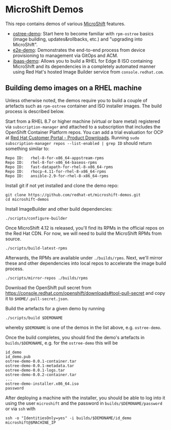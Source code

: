 # MicroShift Demos

This repo contains demos of various [MicroShift](https://github.com/openshift/microshift) features.

* [ostree-demo](https://github.com/redhat-et/microshift-demos/tree/main/demos/ostree-demo): Start here to become familiar with `rpm-ostree` basics (image building, updates&rollbacks, etc.) and "upgrading into MicroShift".
* [e2e-demo](https://github.com/redhat-et/microshift-demos/tree/main/demos/e2e-demo): Demonstrates the end-to-end process from device provisioning to management via GitOps and ACM.
* [ibaas-demo](https://github.com/redhat-et/microshift-demos/tree/main/demos/ibaas-demo): Allows you to build a RHEL for Edge 8 ISO containing MicroShift and its dependencies in a completely automated manner using Red Hat's hosted Image Builder service from `console.redhat.com`.

## Building demo images on a RHEL machine

Unless otherwise noted, the demos require you to build a couple of artefacts such as `rpm-ostree` container and ISO installer images. The build process is described below.

Start from a RHEL 8.7 or higher machine (virtual or bare metal) registered via `subscription-manager` and attached to a subscription that includes the OpenShift Container Platform repos. You can add a trial evaluation for OCP at [Red Hat Customer Portal - Product Downloads](https://access.redhat.com/downloads). Running `sudo subscription-manager repos --list-enabled | grep ID` should return something similar to:

    Repo ID:   rhel-8-for-x86_64-appstream-rpms
    Repo ID:   rhel-8-for-x86_64-baseos-rpms
    Repo ID:   fast-datapath-for-rhel-8-x86_64-rpms
    Repo ID:   rhocp-4.11-for-rhel-8-x86_64-rpms
    Repo ID:   ansible-2.9-for-rhel-8-x86_64-rpms

Install git if not yet installed and clone the demo repo:

    git clone https://github.com/redhat-et/microshift-demos.git
    cd microshift-demos

Install ImageBuilder and other build dependencies:

    ./scripts/configure-builder

Once MicroShift 4.12 is released, you'll find its RPMs in the official repos on the Red Hat CDN. For now, we will need to build the MicroShift RPMs from source.

    ./scripts/build-latest-rpms

Afterwards, the RPMs are available under `./builds/rpms`. Next, we'll mirror these and other dependencies into local repos to accelerate the image build process.

    ./scripts/mirror-repos ./builds/rpms

Download the OpenShift pull secret from https://console.redhat.com/openshift/downloads#tool-pull-secret and copy it to `$HOME/.pull-secret.json`.

Build the artefacts for a given demo by running

    ./scripts/build $DEMONAME

whereby `$DEMONAME` is one of the demos in the list above, e.g. `ostree-demo`.

Once the build completes, you should find the demo's artefacts in `builds/$DEMONAME`, e.g. for the `ostree-demo` this will be

    id_demo
    id_demo.pub
    ostree-demo-0.0.1-container.tar
    ostree-demo-0.0.1-metadata.tar
    ostree-demo-0.0.1-logs.tar
    ostree-demo-0.0.2-container.tar
    ...
    ostree-demo-installer.x86_64.iso
    password

After deploying a machine with the installer, you should be able to log into it using the user `microshift` and the password in `builds/$DEMONAME/password` or via `ssh` with

    ssh -o "IdentitiesOnly=yes" -i builds/$DEMONAME/id_demo microshift@$MACHINE_IP